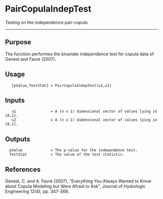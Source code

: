 # PairCopulaIndepTest

Testing on the independence pair-copula

---
## Purpose
The function performes the bivariate independence test for copula
        data of Genest and Favre (2007).


## Usage
       [pValue,TestStat] = PairCopulaIndepTest(u1,u2)


## Inputs
       u1                = A (n x 1) dimensional vector of values lying in [0,1].
       u2                = A (n x 1) dimensional vector of values lying in [0,1].


## Outputs
      pValue             = The p-value for the independence test.
      TestStat           = The value of the test statistic.


## References
Genest, C. and A. Favre (2007), "Everything You Always Wanted to Know
      about Copula Modeling but Were Afraid to Ask", Journal of Hydrologic
      Engineering 12(4), pp. 347-368.
